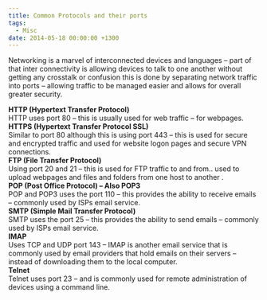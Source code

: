 ```yaml
---
title: Common Protocols and their ports
tags:
  - Misc
date: 2014-05-18 00:00:00 +1300
---
```

<p class="style1">
  Networking is a marvel of interconnected devices and languages – part of that inter connectivity is allowing devices to talk to one another without getting any crosstalk or confusion this is done by separating network traffic into ports – allowing traffic to be managed easier and allows for overall greater security.
</p>

<p class="style1">
  <strong>HTTP (Hypertext Transfer Protocol) </strong><br /> HTTP uses port 80 – this is usually used for web traffic – for webpages.<br /> <strong>HTTPS (Hypertext Transfer Protocol SSL) </strong><br /> Similar to port 80 although this is using port 443 – this is used for secure and encrypted traffic and used for website logon pages and secure VPN connections.<br /> <strong>FTP (File Transfer Protocol)</strong><br /> Using port 20 and 21 – this is used for FTP traffic to and from.. used to upload webpages and files and folders from one host to another .<br /> <strong>POP (Post Office Protocol) – Also POP3</strong><br /> POP and POP3 uses the port 110 – this provides the ability to receive emails – commonly used by ISPs email service.<br /> <strong>SMTP (Simple Mail Transfer Protocol)</strong><br /> SMTP uses the port 25 – this provides the ability to send emails – commonly used by ISPs email service.<br /> <strong>IMAP</strong><br /> Uses TCP and UDP port 143 – IMAP is another email service that is commonly used by email providers that hold emails on their servers – instead of downloading them to the local computer.<br /> <strong>Telnet</strong><br /> Telnet uses port 23 – and is commonly used for remote administration of devices using a command line.
</p>
